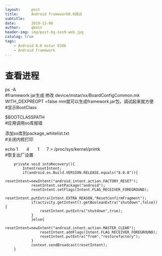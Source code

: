 ```yaml
---
layout:     post
title:      Android framework8.0调试
subtitle:   
date:       2019-12-06
author:     qkmin
header-img: img/post-bg-ios9-web.jpg
catalog: true
tags:
    - Android 8.0 mstar 8386
    - Android framework
---
```


# 查看进程

ps -A  
#framework jar生成
修改  device/mstar/xx/BoardConfigCommon.mk  
WITH_DEXPREOPT =false
mm就可以生成framework.jar包，调试起来就方便  
#显示BootClass

$BOOTCLASSPATH  
#应用调用so库报错

添加so库到package_whitelist.txt  
#关闭内核打印

echo 1       4       1      7 > /proc/sys/kernel/printk  
#恢复出厂设置

```
	private void intoRecovery(){
		IntentresetIntent;
		if(android.os.Build.VERSION.RELEASE.equals("8.0.0")){
			resetIntent=newIntent("android.intent.action.FACTORY_RESET");
			resetIntent.setPackage("android");
			resetIntent.setFlags(Intent.FLAG_RECEIVER_FOREGROUND);
			resetIntent.putExtra(Intent.EXTRA_REASON,"ResetConfirmFragment");
			if(activity.getIntent().getBooleanExtra("shutdown",false)){
				resetIntent.putExtra("shutdown",true);
			}
			}else{
				resetIntent=newIntent("android.intent.action.MASTER_CLEAR");
				resetIntent.addFlags(Intent.FLAG_RECEIVER_FOREGROUND);
				resetIntent.putExtra("from","restorefactory");
			}
			context.sendBroadcast(resetIntent);
	}

```



